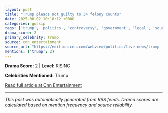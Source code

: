 ```yaml
---
layout: post
title: "Trump pleads not guilty to 34 felony counts"
date: 2025-08-02 10:18:12 +0000
categories: gossip
tags: ['trump', 'politics', 'controversy', 'government', 'legal', 'source-cnn_entertainment', 'drama-rising']
drama_score: 2
primary_celebrity: trump
source: cnn_entertainment
source_url: "https://edition.cnn.com/webview/politics/live-news/trump-indictment-stormy-daniels-news-04-03-23/index.html"
mentions: {'trump': 2}
---
```




**Drama Score:** 2 | **Level:** RISING

**Celebrities Mentioned:** Trump

[Read full article at Cnn Entertainment](https://edition.cnn.com/webview/politics/live-news/trump-indictment-stormy-daniels-news-04-03-23/index.html)

---
*This post was automatically generated from RSS feeds. Drama scores are calculated based on mention frequency and source reliability.*
